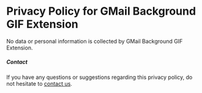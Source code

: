 # Privacy Policy for GMail Background GIF Extension

No data or personal information is collected by GMail Background GIF Extension.

##### Contact

If you have any questions or suggestions regarding this privacy policy, do not hesitate to [contact us](https://github.com/bruyeret/gMailBackgroundGifExtension/issues/new).
